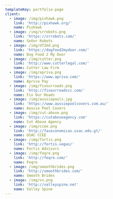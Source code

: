 ```yaml
---
templateKey: portfolio-page
client:
  - image: /img/pixhawk.png
    link: 'http://pixhawk.org/'
    name: Pixhawk
  - image: /img/srrobots.png
    link: 'https://srrobots.com/'
    name: Señor Robots
  - image: /img/df2md.png
    link: 'https://dogfood2mydoor.com/'
    name: Dog Food 2 My Door
  - image: /img/cutter.png
    link: 'http://www.cutterlegal.com/'
    name: Cutter Law Firm
  - image: /img/apriva.png
    link: 'https://www.apriva.com/'
    name: Apriva Pay
  - image: /img/fixourroads.png
    link: 'http://fixourroadscc.com/'
    name: Fix Our Roads
  - image: /img/aussiepools.jpg
    link: 'https://www.aussiepoolcovers.com.au/'
    name: Aussie Pool Covers
  - image: /img/cut-above.png
    link: 'https://cutaboveagency.com'
    name: Cut Above Agency
  - image: /img/ccee.png
    link: 'http://faceconomicas.usac.edu.gt/'
    name: USAC CCEE
  - image: /img/fortis.png
    link: 'http://fortis.vegas/'
    name: Fortis Advisors
  - image: /img/feqre.png
    link: 'http://feqre.com/'
    name: Feqre
  - image: /img/smoothbrides.png
    link: 'http://smoothbrides.com/'
    name: Smooth Brides
  - image: /img/vs.png
    link: 'http://valleyspine.net'
    name: Valley Spine
---
```


